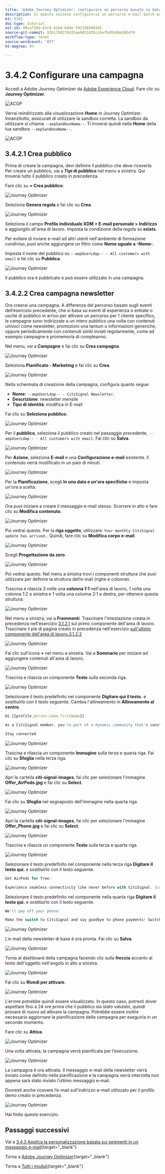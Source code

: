 ```yaml
---
title: 'Adobe Journey Optimizer: configurare un percorso basato su batch'
description: In questa sezione configurerai un percorso e-mail batch per inviare una newsletter
kt: 5342
doc-type: tutorial
exl-id: 40ca710d-63c8-41bd-bd4e-f02186509345
source-git-commit: 93b1708278435ae9851835ca5efbd93d9e260d70
workflow-type: tm+mt
source-wordcount: '877'
ht-degree: 0%

---
```


# 3.4.2 Configurare una campagna

Accedi a Adobe Journey Optimizer da [Adobe Experience Cloud](https://experience.adobe.com). Fare clic su **Journey Optimizer**.

![ACOP](./../../../../modules/delivery-activation/ajo-b2c/ajob2c-1/images/acophome.png)

Verrai reindirizzato alla visualizzazione **Home** in Journey Optimizer. Innanzitutto, assicurati di utilizzare la sandbox corretta. La sandbox da utilizzare si chiama `--aepSandboxName--`. Ti troverai quindi nella **Home** della tua sandbox `--aepSandboxName--`.

![ACOP](./../../../../modules/delivery-activation/ajo-b2c/ajob2c-1/images/acoptriglp.png)

## 3.4.2.1 Crea pubblico

Prima di creare la campagna, devi definire il pubblico che deve riceverla. Per creare un pubblico, vai a **Tipi di pubblico** nel menu a sinistra. Qui troverai tutto il pubblico creato in precedenza.

Fare clic su **+ Crea pubblico**.

![Journey Optimizer](./images/audcampaign1.png)

Seleziona **Genera regola** e fai clic su **Crea**.

![Journey Optimizer](./images/audcampaign2.png)

Seleziona il campo **Profilo individuale XDM > E-mail personale > Indirizzo** e aggiungilo all&#39;area di lavoro. Imposta la condizione della regola su **exists**.

Per evitare di inviare e-mail ad altri utenti nell&#39;ambiente di formazione condiviso, puoi anche aggiungere un filtro come **Nome uguale a -Nome-**.

Imposta il nome del pubblico su `--aepUserLdap-- - All customers with email` e fai clic su **Pubblica**.

![Journey Optimizer](./images/audcampaign3.png)

Il pubblico ora è pubblicato e può essere utilizzato in una campagna.

## 3.4.2.2 Crea campagna newsletter

Ora creerai una campagna. A differenza del percorso basato sugli eventi dell’esercizio precedente, che si basa su eventi di esperienza o entrate o uscite di pubblico in arrivo per attivare un percorso per 1 cliente specifico, le campagne sono indirizzate a un intero pubblico una volta con contenuti univoci come newsletter, promozioni una tantum o informazioni generiche, oppure periodicamente con contenuti simili inviati regolarmente, come ad esempio campagne e promemoria di compleanno.

Nel menu, vai a **Campagne** e fai clic su **Crea campagna**.

![Journey Optimizer](./images/oc43.png)

Seleziona **Pianificato - Marketing** e fai clic su **Crea**.

![Journey Optimizer](./images/campaign1.png)

Nella schermata di creazione della campagna, configura quanto segue:

- **Nome**: `--aepUserLdap-- - CitiSignal Newsletter`.
- **Descrizione**: newsletter mensile
- **Tipo di identità**: modifica in E-mail

Fai clic su **Seleziona pubblico**.

![Journey Optimizer](./images/campaign2.png)

Per il **pubblico**, seleziona il pubblico creato nel passaggio precedente, `--aepUserLdap-- - All customers with email`. Fai clic su **Salva**.

![Journey Optimizer](./images/campaign2a.png)

Per **Azione**, seleziona **E-mail** e una **Configurazione e-mail** esistente. Il contenuto verrà modificato in un paio di minuti.

![Journey Optimizer](./images/campaign3.png)

Per la **Pianificazione**, scegli **In una data e un&#39;ora specifiche** e imposta un&#39;ora a scelta.

![Journey Optimizer](./images/campaign4.png)

Ora puoi iniziare a creare il messaggio e-mail stesso. Scorrere in alto e fare clic su **Modifica contenuto**.

![Journey Optimizer](./images/campaign5.png)

Poi vedrai questo. Per la **riga oggetto**, utilizzare: `Your monthly CitiSignal update has arrived.`. Quindi, fare clic su **Modifica corpo e-mail**.

![Journey Optimizer](./images/campaign6.png)

Scegli **Progettazione da zero**.

![Journey Optimizer](./images/campaign7.png)

Poi vedrai questo. Nel menu a sinistra trovi i componenti struttura che puoi utilizzare per definire la struttura dell’e-mail (righe e colonne).

Trascina e rilascia 3 volte una **colonna 1:1** nell&#39;area di lavoro, 1 volta una colonna 1:2 a sinistra e 1 volta una colonna 2:1 a destra, per ottenere questa struttura:

![Journey Optimizer](./images/campaign8.png)

Nel menu a sinistra, vai a **Frammenti**. Trascinare l&#39;intestazione creata in precedenza nell&#39;esercizio [ 3.1.2.1](./../ajob2c-1/ex2.md) sul primo componente dell&#39;area di lavoro. Trascinare il piè di pagina creato in precedenza nell&#39;esercizio [ sull&#39;ultimo componente dell&#39;area di lavoro.3.1.2.2](./../ajob2c-1/ex2.md)

![Journey Optimizer](./images/campaign9.png)

Fai clic sull&#39;icona **+** nel menu a sinistra. Vai a **Sommario** per iniziare ad aggiungere contenuti all&#39;area di lavoro.

![Journey Optimizer](./images/campaign10.png)

Trascina e rilascia un componente **Testo** sulla seconda riga.

![Journey Optimizer](./images/campaign11.png)

Selezionare il testo predefinito nel componente **Digitare qui il testo.** e sostituirlo con il testo seguente. Cambia l&#39;allineamento in **Allineamento al centro**.

```javascript
Hi {{profile.person.name.firstName}}

As a CitiSignal member, you're part of a dynamic community that's constantly evolving to meet your needs. We're committed to delivering innovative solutions that enhance your digital lifestyle and keep you ahead of the curve.

Stay connected.
```

![Journey Optimizer](./images/campaign12.png)

Trascina e rilascia un componente **Immagine** sulla terza e quarta riga. Fai clic su **Sfoglia** nella terza riga.

![Journey Optimizer](./images/campaign13.png)

Apri la cartella **citi-signal-images**, fai clic per selezionare l&#39;immagine **Offer_AirPods.jpg** e fai clic su **Select**.

![Journey Optimizer](./images/campaign14.png)

Fai clic su **Sfoglia** nel segnaposto dell&#39;immagine nella quarta riga.

![Journey Optimizer](./images/campaign15.png)

Apri la cartella **citi-signal-images**, fai clic per selezionare l&#39;immagine **Offer_Phone.jpg** e fai clic su **Select**.

![Journey Optimizer](./images/campaign16.png)

Trascina e rilascia un componente **Testo** sulla terza e quarta riga.

![Journey Optimizer](./images/campaign17.png)

Selezionare il testo predefinito nel componente nella terza riga **Digitare il testo qui.** e sostituirlo con il testo seguente.

```javascript
Get AirPods for free:

Experience seamless connectivity like never before with CitiSignal. Sign up for select premium plans and receive a complimentary pair of Apple AirPods. Stay connected in style with our unbeatable offer.
```

Selezionare il testo predefinito nel componente nella quarta riga **Digitare il testo qui.** e sostituirlo con il testo seguente.

```javascript
We'll pay off your phone:

Make the switch to CitiSignal and say goodbye to phone payments! Switching to CitiSignal has never been more rewarding. Say farewell to hefty phone bills as we help pay off your phone, up to 800$!
```

![Journey Optimizer](./images/campaign18.png)

L’e-mail della newsletter di base è ora pronta. Fai clic su **Salva**.

![Journey Optimizer](./images/ready.png)

Torna al dashboard della campagna facendo clic sulla **freccia** accanto al testo dell&#39;oggetto nell&#39;angolo in alto a sinistra.

![Journey Optimizer](./images/campaign19.png)

Fai clic su **Rivedi per attivare**.

![Journey Optimizer](./images/campaign20.png)

L&#39;errore potrebbe quindi essere visualizzato. In questo caso, potresti dover aspettare fino a 24 ore prima che il pubblico sia stato valutato, quindi provare di nuovo ad attivare la campagna. Potrebbe essere inoltre necessario aggiornare la pianificazione della campagna per eseguirla in un secondo momento.

Fare clic su **Attiva**.

![Journey Optimizer](./images/campaign21.png)

Una volta attivata, la campagna verrà pianificata per l’esecuzione.

![Journey Optimizer](./images/campaign22.png)

La campagna è ora attivata. Il messaggio e-mail della newsletter verrà inviato come definito nella pianificazione e la campagna verrà interrotta non appena sarà stato inviato l’ultimo messaggio e-mail.

Dovresti anche ricevere l’e-mail sull’indirizzo e-mail utilizzato per il profilo demo creato in precedenza.

![Journey Optimizer](./images/campaign23.png)

Hai finito questo esercizio.

## Passaggi successivi

Vai a [3.4.3 Applica la personalizzazione basata sui segmenti in un messaggio e-mail](./ex3.md){target="_blank"}

Torna a [Adobe Journey Optimizer](journeyoptimizer.md){target="_blank"}

Torna a [Tutti i moduli](./../../../../overview.md){target="_blank"}
